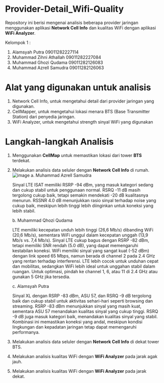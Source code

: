 # Provider-Detail_Wifi-Quality
Repository ini berisi mengenai analisis beberapa provider jaringan menggunakan aplikasi **Network Cell Info** dan kualitas WiFi dengan aplikasi **WiFi Analyzer**.

Kelompok 1 :
1. Alamsyah Putra 09011282227114
2. Muhammad Zihni Athallah 09011282227084
3. Muhammad Ghozi Qudama 09011282126083
4. Muhammad Azrell Samudra 09011282126063

# Alat yang digunakan untuk analisis
1. Network Cell Info, untuk mengetahui detail dari provider jaringan yang digunakan.
2. CellMapper, untuk mengetahui lokasi menara BTS (Base Transmitter Station) dari penyedia jaringan.
3. WiFi Analyzer, untuk mengetahui strength sinyal WiFi yang digunakan

# Langkah-langkah Analisis
1. Menggunakan **CellMap** untuk memastikan lokasi dari tower **BTS** terdekat.
2. Melakukan analisis data seluler dengan **Network Cell Info** di rumah.
   ![image](https://github.com/user-attachments/assets/416faa06-76a6-49f4-a09b-e21a977ae807)
   a. Muhammad Azrell Samudra

   Sinyal LTE ISAT memiliki RSRP -94 dBm, yang masuk kategori sedang dan cukup stabil untuk penggunaan normal. RSRQ -11 dB masih tergolong cukup baik, tetapi semakin mendekati -20 dB kualitasnya menurun. RSSNR 4.0 dB menunjukkan rasio sinyal terhadap noise yang cukup baik, meskipun lebih tinggi lebih diinginkan untuk koneksi yang lebih stabil.
   
   b. Muhammad Qhozi Qudama

   LTE memiliki kecepatan unduh lebih tinggi (26,6 Mb/s) dibanding WiFi (20,6 Mb/s), sementara WiFi unggul dalam kecepatan unggah (13,9 Mb/s vs. 7,4 Mb/s). Sinyal LTE cukup bagus dengan RSRP -82 dBm, tetapi memiliki SNR rendah (5.0 dB), yang dapat memengaruhi kestabilan koneksi. WiFi memiliki sinyal yang sangat kuat (-52 dBm) dengan link speed 65 Mbps, namun berada di channel 2 pada 2.4 GHz yang rentan terhadap interferensi. LTE lebih cocok untuk unduhan cepat dan mobilitas, sedangkan WiFi lebih ideal untuk unggahan stabil dalam ruangan. Untuk optimasi, pindah ke channel 1, 6, atau 11 di 2.4 GHz atau gunakan 5 GHz jika tersedia.

   c. Alamsyah Putra
   
   Sinyal XL dengan RSRP -83 dBm, ASU 57, dan RSRQ -9 dB tergolong baik dan cukup stabil untuk aktivitas sehari-hari seperti browsing dan streaming. RSRP -83 dBm menunjukkan sinyal yang masih kuat, sementara ASU 57 menandakan kualitas sinyal yang cukup tinggi. RSRQ -9 dB juga masuk kategori baik, menandakan kualitas sinyal yang stabil. Kombinasi ini memastikan koneksi yang andal, meskipun kondisi lingkungan dan kepadatan jaringan tetap dapat memengaruhi performanya.
4. Melakukan analisis data seluler dengan **Network Cell Info** di dekat tower BTS.
5. Melakukan analisis kualitas WiFi dengan **WiFi Analyzer** pada jarak agak jauh.
6. Melakukan analisis kualitas WiFi dengan **WiFi Analyzer** pada jarak dekat.

